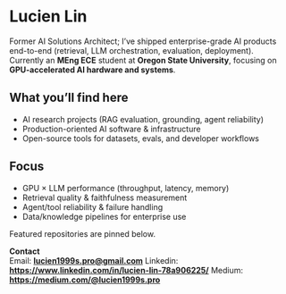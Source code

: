# Lucien Lin

Former AI Solutions Architect; I’ve shipped enterprise-grade AI products end-to-end (retrieval, LLM orchestration, evaluation, deployment).  
Currently an **MEng ECE** student at **Oregon State University**, focusing on **GPU-accelerated AI hardware and systems**.

## What you’ll find here
- AI research projects (RAG evaluation, grounding, agent reliability)
- Production-oriented AI software & infrastructure
- Open-source tools for datasets, evals, and developer workflows

## Focus
- GPU × LLM performance (throughput, latency, memory)
- Retrieval quality & faithfulness measurement
- Agent/tool reliability & failure handling
- Data/knowledge pipelines for enterprise use

Featured repositories are pinned below.

**Contact**  
Email: **lucien1999s.pro@gmail.com**
Linkedin: **https://www.linkedin.com/in/lucien-lin-78a906225/**
Medium: **https://medium.com/@lucien1999s.pro**
